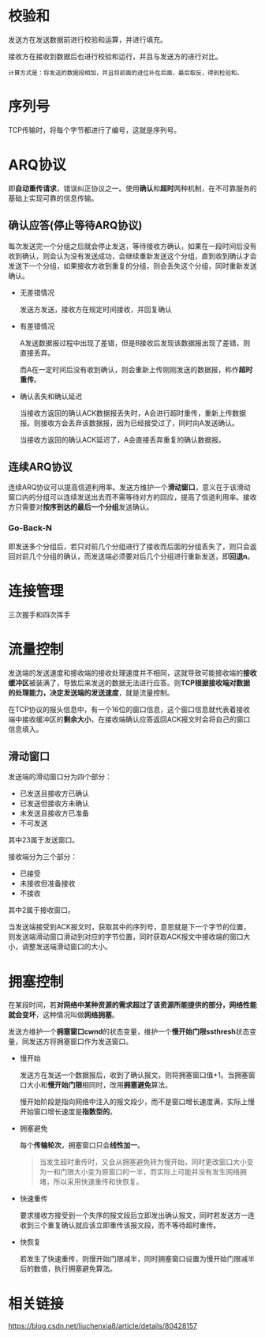# 校验和

发送方在发送数据前进行校验和运算，并进行填充。

接收方在接收到数据后也进行校验和运行，并且与发送方的进行对比。

```
计算方式是：将发送的数据段相加，并且将前面的进位补在后面，最后取反，得到检验和。
```

# 序列号

TCP传输时，将每个字节都进行了编号，这就是序列号。

# ARQ协议

即**自动重传请求**，错误纠正协议之一。使用**确认**和**超时**两种机制，在不可靠服务的基础上实现可靠的信息传输。

## 确认应答(停止等待ARQ协议)

每次发送完一个分组之后就会停止发送，等待接收方确认，如果在一段时间后没有收到确认，则会认为没有发送成功，会继续重新发送这个分组，直到收到确认才会发送下一个分组，如果接收方收到重复的分组，则会丢失这个分组，同时重新发送确认。

- 无差错情况

  发送方发送，接收方在规定时间接收，并回复确认

- 有差错情况

  A发送数据报过程中出现了差错，但是B接收后发现该数据报出现了差错，则直接丢弃。
  
  而A在一定时间后没有收到确认，则会重新上传刚刚发送的数据报，称作**超时重传**。
  
- 确认丢失和确认延迟

  当接收方返回的确认ACK数据报丢失时，A会进行超时重传，重新上传数据报。则接收方会丢弃该数据报，因为已经接受过了，同时向A发送确认。

  当接收方返回的确认ACK延迟了，A会直接丢弃重复的确认数据报。

## 连续ARQ协议

连续ARQ协议可以提高信道利用率。发送方维护一个**滑动窗口**，意义在于该滑动窗口内的分组可以连续发送出去而不需等待对方的回应，提高了信道利用率。接收方只需要对**按序到达的最后一个分组**发送确认。

### Go-Back-N

即发送多个分组后，若只对前几个分组进行了接收而后面的分组丢失了，则只会返回对前几个分组的确认，而发送端必须要对后几个分组进行重新发送，即**回退n**。

# 连接管理

三次握手和四次挥手

# 流量控制

发送端的发送速度和接收端的接收处理速度并不相同，这就导致可能接收端的**接收缓冲区**被装满了，导致后来发送的数据无法进行应答。则**TCP根据接收端对数据的处理能力，决定发送端的发送速度**，就是流量控制。

在TCP协议的报头信息中，有一个16位的窗口信息，这个窗口信息就代表着接收端中接收缓冲区的**剩余大小**，在接收端确认应答返回ACK报文时会将自己的窗口信息填入。

## 滑动窗口

发送端的滑动窗口分为四个部分：

- 已发送且接收方已确认
- 已发送但接收方未确认
- 未发送且接收方已准备
- 不可发送

其中23属于发送窗口。

接收端分为三个部分：

- 已接受
- 未接收但准备接收
- 不接收

其中2属于接收窗口。

当发送端接受到ACK报文时，获取其中的序列号，意思就是下一个字节的位置，则发送端滑动窗口滑动到对应的字节位置，同时获取ACK报文中接收端的窗口大小，调整发送端滑动窗口的大小。

# 拥塞控制

在某段时间，若**对网络中某种资源的需求超过了该资源所能提供的部分，网络性能就会变坏**，这种情况叫做**网络拥塞**。

发送方维护一个**拥塞窗口cwnd**的状态变量，维护一个**慢开始门限ssthresh**状态变量，同发送方将拥塞窗口作为发送窗口。

- 慢开始

  发送方在发送一个数据报后，收到了确认报文，则将拥塞窗口值+1。当拥塞窗口大小和**慢开始门限**相同时，改用**拥塞避免**算法。

  慢开始阶段是指向网络中注入的报文段少，而不是窗口增长速度满，实际上慢开始窗口增长速度是**指数型的**。

- 拥塞避免

  每个**传输轮次**，拥塞窗口只会**线性加一**。

  > 当发生超时重传时，又会从拥塞避免转为慢开始，同时更改窗口大小变为一和门限大小变为原窗口的一半，而实际上可能并没有发生网络拥堵，所以采用快速重传和快恢复。

- 快速重传

  要求接收方接受到一个失序的报文段后立即发出确认报文，同时若发送方一连收到三个重复确认就应该立即重传该报文段，而不等待超时重传。

- 快恢复

  若发生了快速重传，则慢开始门限减半，同时拥塞窗口设置为慢开始门限减半后的数值，执行拥塞避免算法。

# 相关链接

https://blog.csdn.net/liuchenxia8/article/details/80428157